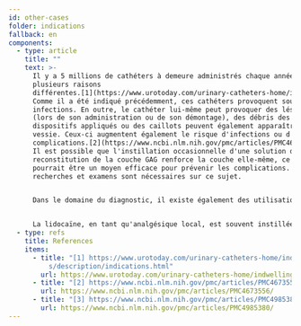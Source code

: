 ```yaml
---
id: other-cases
folder: indications
fallback: en
components:
  - type: article
    title: ""
    text: >-
      Il y a 5 millions de cathéters à demeure administrés chaque année, pour
      plusieurs raisons
      différentes.[1](https://www.urotoday.com/urinary-catheters-home/indwelling-catheters/description/indications.html)
      Comme il a été indiqué précédemment, ces cathéters provoquent souvent des
      infections. En outre, le cathéter lui-même peut provoquer des lésions
      (lors de son administration ou de son démontage), des débris des
      dispositifs appliqués ou des caillots peuvent également apparaître dans la
      vessie. Ceux-ci augmentent également le risque d'infections ou d'autres
      complications.[2](https://www.ncbi.nlm.nih.gov/pmc/articles/PMC4673556/),[3](https://www.ncbi.nlm.nih.gov/pmc/articles/PMC4985380/)
      Il est possible que l'instillation occasionnelle d'une solution de
      reconstitution de la couche GAG renforce la couche elle-même, ce qui
      pourrait être un moyen efficace pour prévenir les complications. D'autres
      recherches et examens sont nécessaires sur ce sujet.


      Dans le domaine du diagnostic, il existe également des utilisations possibles d'UroDapter. L'urétrographie rétrograde, par exemple, est généralement réalisée avec un cathéter avec lequel les matériaux de contraste nécessaires à l'imagerie sont délivrés. Dans certains cas, l'administration de ces matériaux à l'urètre peut également révéler des informations supplémentaires.


      La lidocaïne, en tant qu'analgésique local, est souvent instillée dans la vessie dans de nombreuses conditions différentes. Indépendamment de l'affection traitée, UroDapter® peut être bénéfique pour administrer de la lidocaïne. Le fait que le médicament affecte également l'urètre est un avantage supplémentaire, car dans de nombreuses affections urinaires, les patients ressentent également des douleurs dans cette zone.
  - type: refs
    title: References
    items:
      - title: "[1] https://www.urotoday.com/urinary-catheters-home/indwelling-catheter\
          s/description/indications.html"
        url: https://www.urotoday.com/urinary-catheters-home/indwelling-catheters/description/indications.html
      - title: "[2] https://www.ncbi.nlm.nih.gov/pmc/articles/PMC4673556/"
        url: https://www.ncbi.nlm.nih.gov/pmc/articles/PMC4673556/
      - title: "[3] https://www.ncbi.nlm.nih.gov/pmc/articles/PMC4985380/"
        url: https://www.ncbi.nlm.nih.gov/pmc/articles/PMC4985380/
---
```


